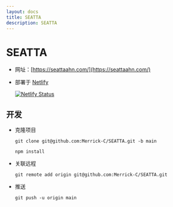 ```yaml
---
layout: docs
title: SEATTA
description: SEATTA
---
```


# SEATTA

- 网址：[https://seattaahn.com/](https://seattaahn.com/)

- 部署于 [Netlify](https://www.netlify.com/)

    [![Netlify Status](https://api.netlify.com/api/v1/badges/96a7c51d-1b66-47d6-82c7-899d089c0196/deploy-status)](https://app.netlify.com/sites/seatta/deploys)

## 开发

- 克隆项目

    `git clone git@github.com:Merrick-C/SEATTA.git -b main`

    `npm install`

- 关联远程

    `git remote add origin git@github.com:Merrick-C/SEATTA.git`

- 推送

    `git push -u origin main`
